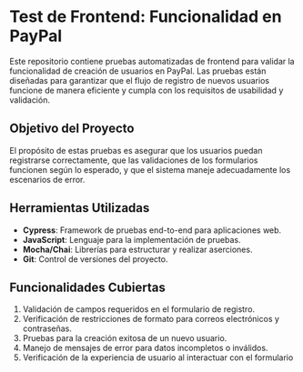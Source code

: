 # Test de Frontend: Funcionalidad en PayPal

Este repositorio contiene pruebas automatizadas de frontend para validar la funcionalidad de creación de usuarios en PayPal. Las pruebas están diseñadas para garantizar que el flujo de registro de nuevos usuarios funcione de manera eficiente y cumpla con los requisitos de usabilidad y validación.

## Objetivo del Proyecto  
El propósito de estas pruebas es asegurar que los usuarios puedan registrarse correctamente, que las validaciones de los formularios funcionen según lo esperado, y que el sistema maneje adecuadamente los escenarios de error.

## Herramientas Utilizadas  
- **Cypress**: Framework de pruebas end-to-end para aplicaciones web.  
- **JavaScript**: Lenguaje para la implementación de pruebas.  
- **Mocha/Chai**: Librerías para estructurar y realizar aserciones.  
- **Git**: Control de versiones del proyecto.

## Funcionalidades Cubiertas  
1. Validación de campos requeridos en el formulario de registro.  
2. Verificación de restricciones de formato para correos electrónicos y contraseñas.  
3. Pruebas para la creación exitosa de un nuevo usuario.  
4. Manejo de mensajes de error para datos incompletos o inválidos.  
5. Verificación de la experiencia de usuario al interactuar con el formulario